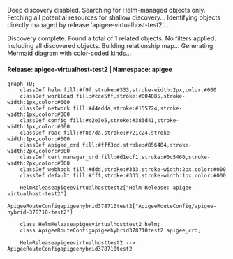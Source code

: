 Deep discovery disabled. Searching for Helm-managed objects only.
Fetching all potential resources for shallow discovery...
Identifying objects directly managed by release 'apigee-virtualhost-test2'...

Discovery complete. Found a total of 1 related objects.
No filters applied. Including all discovered objects.
Building relationship map...
Generating Mermaid diagram with color-coded kinds...

#### Release: apigee-virtualhost-test2 | Namespace: apigee
```mermaid
graph TD;
    classDef helm fill:#f9f,stroke:#333,stroke-width:2px,color:#000
    classDef workload fill:#cce5ff,stroke:#004085,stroke-width:1px,color:#000
    classDef network fill:#d4edda,stroke:#155724,stroke-width:1px,color:#000
    classDef config fill:#e2e3e5,stroke:#383d41,stroke-width:1px,color:#000
    classDef rbac fill:#f8d7da,stroke:#721c24,stroke-width:1px,color:#000
    classDef apigee_crd fill:#fff3cd,stroke:#856404,stroke-width:2px,color:#000
    classDef cert_manager_crd fill:#d1ecf1,stroke:#0c5460,stroke-width:2px,color:#000
    classDef webhook fill:#ddd,stroke:#333,stroke-width:2px,color:#000
    classDef default fill:#fff,stroke:#333,stroke-width:1px,color:#000

    HelmReleaseapigeevirtualhosttest2["Helm Release: apigee-virtualhost-test2"]
    ApigeeRouteConfigapigeehybrid378710test2["ApigeeRouteConfig/apigee-hybrid-378710-test2"]

    class HelmReleaseapigeevirtualhosttest2 helm;
    class ApigeeRouteConfigapigeehybrid378710test2 apigee_crd;

    HelmReleaseapigeevirtualhosttest2 --> ApigeeRouteConfigapigeehybrid378710test2
```

